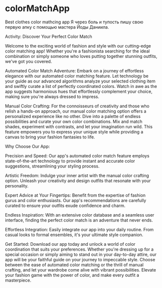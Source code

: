 # colorMatchApp
Best clothes color mathcing app
Я через боль и тупость пишу свою первую апку с помощью мастера Йоды Даниила.


Activity: Discover Your Perfect Color Match

Welcome to the exciting world of fashion and style with our cutting-edge color matching app! Whether you're a fashionista searching for the ideal combination or simply someone who loves putting together stunning outfits, we've got you covered.

Automated Color Match Adventure:
Embark on a journey of effortless elegance with our automated color matching feature. Let technology be your guide as our advanced algorithms analyze your selected clothing item and swiftly curate a list of perfectly coordinated colors. Watch in awe as the app suggests harmonious hues that effortlessly complement your choice, making sure you're always dressed to impress.

Manual Color Crafting:
For the connoisseurs of creativity and those who relish a hands-on approach, our manual color matching option offers a personalized experience like no other. Dive into a palette of endless possibilities and curate your own color combinations. Mix and match shades, experiment with contrasts, and let your imagination run wild. This feature empowers you to express your unique style while providing a canvas to bring your fashion fantasies to life.

Why Choose Our App:

Precision and Speed: Our app's automated color match feature employs state-of-the-art technology to provide instant and accurate color suggestions, streamlining your styling process.

Artistic Freedom: Indulge your inner artist with the manual color crafting option. Unleash your creativity and design outfits that resonate with your personality.

Expert Advice at Your Fingertips: Benefit from the expertise of fashion gurus and color enthusiasts. Our app's recommendations are carefully curated to ensure your outfits exude confidence and charm.

Endless Inspiration: With an extensive color database and a seamless user interface, finding the perfect color match is an adventure that never ends.

Effortless Integration: Easily integrate our app into your daily routine. From casual looks to formal ensembles, it's your ultimate style companion.

Get Started:
Download our app today and unlock a world of color coordination that suits your preferences. Whether you're dressing up for a special occasion or simply aiming to stand out in your day-to-day attire, our app will be your faithful guide on your journey to impeccable style. Choose between the ease of automated color matching or the thrill of manual crafting, and let your wardrobe come alive with vibrant possibilities. Elevate your fashion game with the power of color, and make every outfit a masterpiece.
